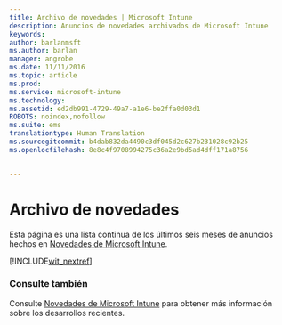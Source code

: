 ```yaml
---
title: Archivo de novedades | Microsoft Intune
description: Anuncios de novedades archivados de Microsoft Intune
keywords: 
author: barlanmsft
ms.author: barlan
manager: angrobe
ms.date: 11/11/2016
ms.topic: article
ms.prod: 
ms.service: microsoft-intune
ms.technology: 
ms.assetid: ed2db991-4729-49a7-a1e6-be2ffa0d03d1
ROBOTS: noindex,nofollow
ms.suite: ems
translationtype: Human Translation
ms.sourcegitcommit: b4dab832da4490c3df045d2c627b231028c92b25
ms.openlocfilehash: 8e8c4f9708994275c36a2e9bd5ad4dff171a8756


---
```

# <a name="whats-new---archive"></a>Archivo de novedades

Esta página es una lista continua de los últimos seis meses de anuncios hechos en [Novedades de Microsoft Intune](whats-new-in-microsoft-intune.md).

[!INCLUDE[wit_nextref](../includes/whats-new-last-six-months.md)]

### <a name="see-also"></a>Consulte también
Consulte [Novedades de Microsoft Intune](whats-new-in-microsoft-intune.md) para obtener más información sobre los desarrollos recientes.



<!--HONumber=Dec16_HO1-->


